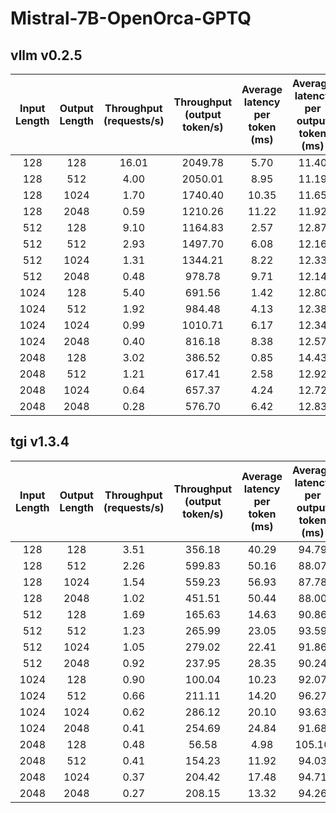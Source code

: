 # Mistral-7B-OpenOrca-GPTQ

## vllm v0.2.5

| Input Length | Output Length | Throughput (requests/s) | Throughput (output token/s) | Average latency per token (ms) | Average latency per output token (ms) |
| :----------: | :-----------: | :---------------------: | :-------------------------: | :----------------------------: | :-----------------------------------: |
|     128      |      128      |          16.01          |           2049.78           |              5.70              |                 11.40                 |
|     128      |      512      |          4.00           |           2050.01           |              8.95              |                 11.19                 |
|     128      |     1024      |          1.70           |           1740.40           |             10.35              |                 11.65                 |
|     128      |     2048      |          0.59           |           1210.26           |             11.22              |                 11.92                 |
|     512      |      128      |          9.10           |           1164.83           |              2.57              |                 12.87                 |
|     512      |      512      |          2.93           |           1497.70           |              6.08              |                 12.16                 |
|     512      |     1024      |          1.31           |           1344.21           |              8.22              |                 12.33                 |
|     512      |     2048      |          0.48           |           978.78            |              9.71              |                 12.14                 |
|     1024     |      128      |          5.40           |           691.56            |              1.42              |                 12.80                 |
|     1024     |      512      |          1.92           |           984.48            |              4.13              |                 12.38                 |
|     1024     |     1024      |          0.99           |           1010.71           |              6.17              |                 12.34                 |
|     1024     |     2048      |          0.40           |           816.18            |              8.38              |                 12.57                 |
|     2048     |      128      |          3.02           |           386.52            |              0.85              |                 14.43                 |
|     2048     |      512      |          1.21           |           617.41            |              2.58              |                 12.92                 |
|     2048     |     1024      |          0.64           |           657.37            |              4.24              |                 12.72                 |
|     2048     |     2048      |          0.28           |           576.70            |              6.42              |                 12.83                 |

## tgi v1.3.4

| Input Length | Output Length | Throughput (requests/s) | Throughput (output token/s) | Average latency per token (ms) | Average latency per output token (ms) |
| :----------: | :-----------: | :---------------------: | :-------------------------: | :----------------------------: | :-----------------------------------: |
|     128      |      128      |          3.51           |           356.18            |             40.29              |                 94.79                 |
|     128      |      512      |          2.26           |           599.83            |             50.16              |                 88.07                 |
|     128      |     1024      |          1.54           |           559.23            |             56.93              |                 87.78                 |
|     128      |     2048      |          1.02           |           451.51            |             50.44              |                 88.00                 |
|     512      |      128      |          1.69           |           165.63            |             14.63              |                 90.86                 |
|     512      |      512      |          1.23           |           265.99            |             23.05              |                 93.59                 |
|     512      |     1024      |          1.05           |           279.02            |             22.41              |                 91.86                 |
|     512      |     2048      |          0.92           |           237.95            |             28.35              |                 90.24                 |
|     1024     |      128      |          0.90           |           100.04            |             10.23              |                 92.07                 |
|     1024     |      512      |          0.66           |           211.11            |             14.20              |                 96.27                 |
|     1024     |     1024      |          0.62           |           286.12            |             20.10              |                 93.63                 |
|     1024     |     2048      |          0.41           |           254.69            |             24.84              |                 91.68                 |
|     2048     |      128      |          0.48           |            56.58            |              4.98              |                105.10                 |
|     2048     |      512      |          0.41           |           154.23            |             11.92              |                 94.03                 |
|     2048     |     1024      |          0.37           |           204.42            |             17.48              |                 94.71                 |
|     2048     |     2048      |          0.27           |           208.15            |             13.32              |                 94.26                 |
